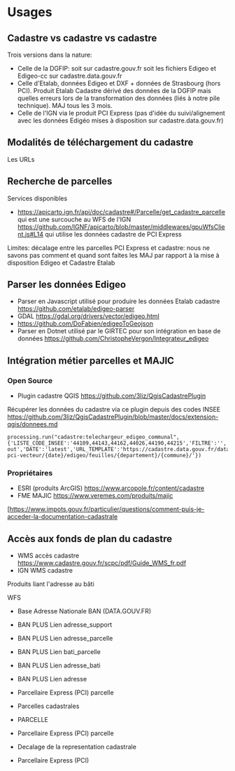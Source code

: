 # Usages

## Cadastre vs cadastre vs cadastre

Trois versions dans la nature:

- Celle de la DGFIP: soit sur cadastre.gouv.fr soit les fichiers Edigeo et Edigeo-cc sur cadastre.data.gouv.fr
- Celle d'Etalab, données Edigeo et DXF + données de Strasbourg (hors PCI). Produit Etalab Cadastre dérivé des données de la DGFIP mais quelles erreurs lors de la transformation des données (liés à notre pile technique). MAJ tous les 3 mois.
- Celle de l'IGN via le produit PCI Express (pas d'idée du suivi/alignement avec les données Edigéo mises à disposition sur cadastre.data.gouv.fr)

## Modalités de téléchargement du cadastre

Les URLs

## Recherche de parcelles

Services disponibles

- https://apicarto.ign.fr/api/doc/cadastre#/Parcelle/get_cadastre_parcelle qui est une surcouche au WFS de l'IGN https://github.com/IGNF/apicarto/blob/master/middlewares/gpuWfsClient.js#L14 qui utilise les données cadastre de PCI Express

Limites: décalage entre les parcelles PCI Express et cadastre: nous ne savons pas comment et quand sont faites les MAJ par rapport à la mise à disposition Edigeo et Cadastre Etalab

## Parser les données Edigeo

- Parser en Javascript utilisé pour produire les données Etalab cadastre https://github.com/etalab/edigeo-parser
- GDAL https://gdal.org/drivers/vector/edigeo.html
- https://github.com/DoFabien/edigeoToGeojson
- Parser en Dotnet utilisé par le GIRTEC pour son intégration en base de données https://github.com/ChristopheVergon/Integrateur_edigeo

## Intégration métier parcelles et MAJIC

### Open Source

- Plugin cadastre QGIS https://github.com/3liz/QgisCadastrePlugin

Récupérer les données du cadastre via ce plugin depuis des codes INSEE https://github.com/3liz/QgisCadastrePlugin/blob/master/docs/extension-qgis/donnees.md

```
processing.run("cadastre:telechargeur_edigeo_communal", {'LISTE_CODE_INSEE':'44109,44143,44162,44026,44190,44215','FILTRE':'','DOSSIER':'/tmp/cadastre-out','DATE':'latest','URL_TEMPLATE':'https://cadastre.data.gouv.fr/data/dgfip-pci-vecteur/{date}/edigeo/feuilles/{departement}/{commune}/'})
```

### Propriétaires

- ESRI (produits ArcGIS) https://www.arcopole.fr/content/cadastre
- FME MAJIC https://www.veremes.com/produits/majic

[https://www.impots.gouv.fr/particulier/questions/comment-puis-je-acceder-la-documentation-cadastrale

## Accès aux fonds de plan du cadastre

- WMS accès cadastre https://www.cadastre.gouv.fr/scpc/pdf/Guide_WMS_fr.pdf
- IGN WMS cadastre

Produits liant l'adresse au bâti

WFS
- Base Adresse Nationale BAN (DATA.GOUV.FR)
- BAN PLUS Lien adresse_support
- BAN PLUS Lien adresse_parcelle
- BAN PLUS Lien bati_parcelle
- BAN PLUS Lien adresse_bati
- BAN PLUS Lien adresse

- Parcellaire Express (PCI) parcelle
- Parcelles cadastrales
- PARCELLE
- Parcellaire Express (PCI) parcelle
- Decalage de la representation cadastrale
- Parcellaire Express (PCI)

